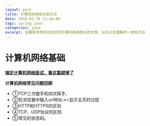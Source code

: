 ```yaml
---
layout: post
title: 计算机网络相关知识点
date: 2019-02-19 11:44:00
tags: spring java
categories: java
excerpt: 主要收录写的比较好的计算机网络相关的文章，以及以及理解的一些知识点
---
```


# 计算机网络基础

**[搞定计算机网络面试，看这篇就够了](https://segmentfault.com/a/1190000015822376)**

**计算机网络常见问题回顾**

- ①TCP三次握手和四次挥手、
- ②在浏览器中输入url地址->>显示主页的过程
- ③HTTP和HTTPS的区别
- ④TCP、UDP协议的区别
- ⑤常见的状态码。

